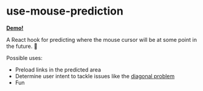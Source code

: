 # use-mouse-prediction

**[Demo!](https://exogen.github.io/use-mouse-prediction/)**

A React hook for predicting where the mouse cursor will be at some point in the
future. 🔮

Possible uses:

- Preload links in the predicted area
- Determine user intent to tackle issues like the [diagonal problem](https://www.nngroup.com/articles/mega-menus-work-well/)
- Fun
